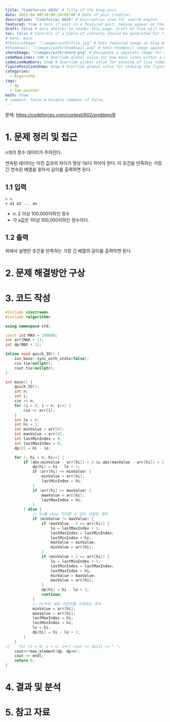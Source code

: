 ```yaml
---
title: "Codeforces 602b" # Title of the blog post.
date: 2021-04-08T19:00:24+09:00 # Date of post creation.
description: "Codeforces 602b" # Description used for search engine.
featured: true # Sets if post is a featured post, making appear on the home page side bar.
draft: false # Sets whether to render this page. Draft of true will not be rendered.
toc: false # Controls if a table of contents should be generated for first-level links automatically.
# menu: main
#featureImage: "/images/path/file.jpg" # Sets featured image on blog post.
#thumbnail: "/images/path/thumbnail.png" # Sets thumbnail image appearing inside card on homepage.
shareImage: "/images/path/share.png" # Designate a separate image for social media sharing.
codeMaxLines: 100 # Override global value for how many lines within a code block before auto-collapsing.
codeLineNumbers: true # Override global value for showing of line numbers within code block.
figurePositionShow: true # Override global value for showing the figure label.
categories:
  - Algorithm
tags:
  - dp
  - two pointer
math: true
# comment: false # Disable comment if false.
---
```


문제: https://codeforces.com/contest/602/problem/B

# 1. 문제 정리 및 접근

n개의 정수 데이터가 주어진다.

연속된 데이터는 이전 값과의 차이가 항상 1보다 작아야 한다. 이 조건을 만족하는 가장 긴 연속된 배열을 찾아서 길이를 출력하면 된다.

## 1.1 입력
```
> n
> a1 a2 ... an
```

- n: 2 이상 100,000이하인 정수
- 각 a값은 1이상 100,000이하인 정수이다.

## 1.2 출력

위에서 설명한 조건을 만족하는 가장 긴 배열의 길이를 출력하면 된다.

# 2. 문제 해결방안 구상




# 3. 코드 작성

```c++
#include <iostream>
#include <algorithm>

using namespace std;

const int MAX = 100000;
int arr[MAX + 1];
int dp[MAX + 1];

inline void quick_IO() {
    ios_base::sync_with_stdio(false);
    cin.tie(nullptr);
    cout.tie(nullptr);
}

int main() {
    quick_IO();
    int n;
    int i;
    cin >> n;
    for (i = 0; i < n; i++) {
        cin >> arr[i];
    }
    int lo = 0;
    int hi = 1;
    int minValue = arr[0];
    int maxValue = arr[0];
    int lastMinIndex = 0;
    int lastMaxIndex = 0;
    dp[0] = hi - lo;

    for (; hi < n; hi++) {
        if (abs(minValue - arr[hi]) < 2 && abs(maxValue - arr[hi]) < 2) {
            dp[hi] = hi - lo + 1;
            if (arr[hi] <= minValue) {
                minValue = arr[hi];
                lastMinIndex = hi;
            }
            if (arr[hi] >= maxValue) {
                maxValue = arr[hi];
                lastMaxIndex = hi;
            }
        } else {
            // lo를 skip 처리할 수 있는 상황인 경우
            if (minValue != maxValue) {
                if (maxValue - 2 == arr[hi]) {
                    lo = lastMaxIndex + 1;
                    lastMaxIndex = lastMinIndex;
                    lastMinIndex = hi;
                    maxValue = minValue;
                    minValue = arr[hi];
                }
                if (minValue + 2 == arr[hi]) {
                    lo = lastMinIndex + 1;
                    lastMinIndex = lastMaxIndex;
                    lastMaxIndex = hi;
                    minValue = maxValue;
                    maxValue = arr[hi];
                }
                dp[hi] = hi - lo + 1;
                continue;
            }
            // hi부터 새로 카운트를 시작하는 경우
            minValue = arr[hi];
            maxValue = arr[hi];
            lastMaxIndex = hi;
            lastMinIndex = hi;
            lo = hi;
            dp[hi] = hi - lo + 1;
        }
    }
//    for (i = 0; i < n; i++) cout << dp[i] << " ";
    cout<<*max_element(dp, dp+n);
    cout << endl;
    return 0;
}
```


# 4. 결과 및 분석


# 5. 참고 자료